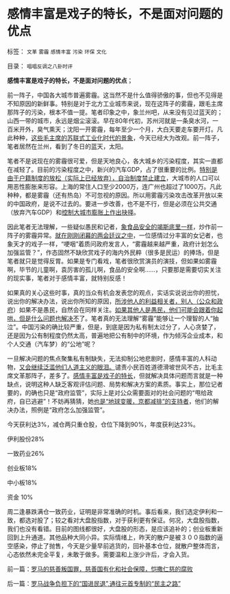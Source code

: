 # 感情丰富是戏子的特长，不是面对问题的优点

标签： `文革` `雾霾` `感情丰富` `污染` `环保` `文化` 

目录： `唱唱反调之八卦时评`

**感情丰富是戏子的特长，不是面对问题的优点**；

前一阵子，中国各大城市普遍雾霾。这当然不是什么值得骄傲的事，但也不见得是不知原因的新鲜事。特别是对于北方工业城市来说，现在这阵子的雾霾，跟毛主席那阵子的污染，根本不值一提。笔者印象之中，象兰州吧，从来没有见过蓝天的；山西一带的城市，永远是烟尘滚滚。早在80年代初，苏州河就是一条臭水河，一百米开外，臭气熏天；沈阳一开雾霾，每年至少一个月，大白天要走车要开灯。凡此种种，[这些毛主席的苏联式工业化时代的景象](../../../2012/1/22/后进国家普遍性的信仰“傻逼工业化”.md)，今天已经大为改观。前一阵子，笔者居然在兰州，看到了冬日的蓝天，太阳。

笔者不是说现在的雾霾很可爱，但是天地良心，各大城乡的污染程度，其实一直都在减轻了。目前的污染程度之中，新兴的汽车GDP，占了很重要的比例。[特别是由于户籍制度的放松（实际上已经放弃），自治制度禁止建立](../../../2009/10/27/计划经济的城市化将促进城市农村化.md)，大城市的人口可以用恶性膨胀来形容。上海的常住人口至少2000万，连广州也超过了1000万。凡此种种，都是雾霾（还有热岛）不可忽视的原因。所以用雾霾污染攻击改革开放以来的中国政府，是说不过去的。要进一步改善，也不是不行，但是必须在公共交通（放弃汽车GDP）和[控制大城市膨胀上作出抉择](../../../2009/10/28/计划经济的城市化只会适得其反.md)。

因此笔者无法理解，一些疑似愚民和记者，[象食品安全的竭斯底里一样](../../../2012/12/28/从公益变成公害的“为虎作伥的民粹之路”.md)，炒作前一阵子的雾霾异常。[就在刚刚闭幕的两会廷议之中](../../../2013/3/5/两会廷议拷问“一人一票，全国普选”的动乱.md)，一位感情过分丰富的女记者，也象天才的戏子一样，“哽咽”着质问政府发言人，“雾霾越来越严重，政府计划怎么加强监管？”，作态固然不缺欣赏戏子的海内外民粹（很多是民运）的捧场，但是笔者就只是觉得反胃。如果是专门看戏，笔者很欣赏演员的演技，但如果如雾霾啊，毕节的儿童啊，袁厉害的孤儿啊，食品的安全啊……，只要那是需要切实关注的现实事，笔者对于感情丰富，就特别反感！

如果真的关心这些时事，真的当众有机会发表您的观点，实话实说说出你的担忧，说出你的解决办法，说出你所知的原因，[所涉他人的利益相关者，别人（公众和政府](../../../2012/12/3/黑社会在公共约束下脆弱而渐渐无害.md)）如果不是愚民，自然会在同样关注。[如果其他人是愚民，他们可能会跟着你起哄，但是什么问题也解决不](../../../2013/3/5/两会廷议之东林作派的愚民，公害，奶粉和极大丰富.md)了。笔者真的无法理解“雾霾”能够让一个理智的人“抽泣”。中国污染的确比较严重，但是，到底是因为私有制太过分了，人心贪婪了，还是因为公有制程度仍然太高，普遍地把公有制中的环境，作为倾泻企业成本，和个人交通（汽车梦）的“公地”呢？

一旦解决问题的焦点聚集私有制缺失，无法抑制公地悲剧时，感情丰富的人科动物，[又会继续泛滥他们人道主义的眼泪。](../../../2013/3/13/人道主义和感恩图报是奴隶社会的意识形态.md)谴责小民百姓道德滑坡世风不古，比毛主席文革那阵子，差多了。[感情丰富是戏子的特长](../../../2013/3/7/有明朝特色的济济一堂，打情骂俏，和对倒.md)，但就解决具体问题而言就是一种缺点，说明这种人缺乏客观评估问题、局势和解决方案的素质。事实上，那位记者要的，的确也只是“政府监管”，实际上是对公众需要面对的社会问题的“甩给政府，自已逃避”！不妨再猜猜，她[也是“地球变暖，京都减排”的支持者](../../../2010/1/6/环保明星连“减排”和“减少污染”都搞混了！.md)，他们的解决办法，照例是“政府怎么加强监管”。

今天获利达3%，减仓两只重仓股，仓位下降到90%，年度获利达23%。

伊利股份28%

一致药业26%

创业板18%

中小板18%

资金 10%

周二逢暴跌满仓一致药业，证明是非常准确的时机。事后看来，我们选定伊利和一致，都选对股了；较之看对大盘股指数，对于获利更有保证。何况，大盘股指数，我们也没有看错。目前的图线都很好，大盘股的形态，是应该追补的；创业板重新回到上升通道。其他品种大同小异。实际情绪上，昨天的散户是被３００指数的逼空感染，停止了抛售，今天是少量早前逃货的，回补基本仓位，就散户整体而言，心态依然未完全平复，未敢于做多。需要温和上涨少许后，才会入货。

前一篇：[罗马的慈善叛国罪，慈善国有化和社会保障，恺撒仁慈的腐败](../../../2013/3/21/罗马的慈善叛国罪，慈善国有化和社会保障，恺撒仁慈的腐败.md)

后一篇：[罗马战争负担下的“国进民退”,通往元首专制的“民主之路”](../../../2013/3/22/罗马战争负担下的“国进民退”,通往元首专制的“民主之路”.md)